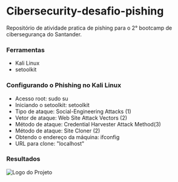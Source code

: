 # Cibersecurity-desafio-pishing
Repositório de atividade pratica de pishing para o 2° bootcamp de cibersegurança do Santander.

### **Ferramentas**
* Kali Linux
* setoolkit

### **Configurando o Phishing no Kali Linux**
* Acesso root: sudo su
* Iniciando o setoolkit: setoolkit
* Tipo de ataque: Social-Engineering Attacks (1)
* Vetor de ataque: Web Site Attack Vectors (2)
* Método de ataque: Credential Harvester Attack Method(3)  
* Método de ataque: Site Cloner (2)
* Obtendo o endereço da máquina: ifconfig
* URL para clone: "localhost"

### **Resultados**

![Logo do Projeto](resultadopishing.png/resultadopishing.png)

